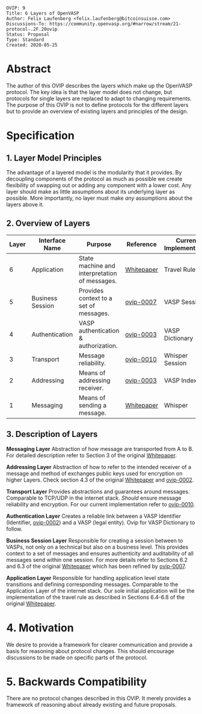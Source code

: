 ```pseudocode
OVIP: 9
Title: 6 Layers of OpenVASP
Author: Felix Laufenberg <felix.laufenberg@bitcoinsuisse.com>
Discussions-To: https://community.openvasp.org/#narrow/stream/21-protocol-.2F.20ovip
Status: Proposal
Type: Standard
Created: 2020-05-25
```
# Abstract

The author of this OVIP describes the layers which make up the OpenVASP protocol. The key idea is that the layer model does not change, but protocols for single layers are replaced to adapt to changing requirements. The purpose of this OVIP is not to define protocols for the different layers but to provide an overview of existing layers and principles of the design.  

# Specification

## 1. Layer Model Principles

The advantage of a layered model is the modularity that it provides. By decoupling components of the protocol as much as possible we create flexibility of swapping out or adding any component with a lower cost. Any layer should make as little assumptions about its underlying layer as possible. More importantly, no layer must make *any* assumptions about the layers above it.

## 2. Overview of Layers

| Layer | Interface Name   | Purpose                                       | Reference                                                    | Current Implementation |
| ----- | ---------------- | --------------------------------------------- | ------------------------------------------------------------ | ---------------------- |
| 6     | Application      | State machine and interpretation of messages. | [Whitepaper](https://www.openvasp.org/wp-content/uploads/2019/11/OpenVasp_Whitepaper.pdf?cache=1) | Travel Rule            |
| 5     | Business Session | Provides context to a set of messages.        | [ovip-0007](https://github.com/OpenVASP/ovips/blob/master/ovip-0007.md)                                                | VASP Session           |
| 4     | Authentication   | VASP authentication & authorization.          | [ovip-0003](https://github.com/OpenVASP/ovips/blob/master/ovip-0003.md) | VASP Dictionary     |
| 3     | Transport        | Message reliability.                          | [ovip-0010](https://github.com/OpenVASP/ovips/blob/master/ovip-0010.md)                                                | Whisper Session        |
| 2     | Addressing       | Means of addressing receiver.                 | [ovip-0003](https://github.com/OpenVASP/ovips/blob/master/ovip-0003.md) | VASP Index             |
| 1     | Messaging        | Means of sending a message.                   | [Whitepaper](https://www.openvasp.org/wp-content/uploads/2019/11/OpenVasp_Whitepaper.pdf?cache=1) | Whisper                |

## 3. Description of Layers

**Messaging Layer**
Abstraction of how message are transported from A to B. For detailed description refer to Section 3 of the original [Whitepaper](https://www.openvasp.org/wp-content/uploads/2019/11/OpenVasp_Whitepaper.pdf?cache=1).

**Addressing Layer** 
Abstraction of how to refer to the intended receiver of a message and method of exchanges public keys used for encryption on higher Layers. Check section 4.3 of the original [Whitepaper](https://www.openvasp.org/wp-content/uploads/2019/11/OpenVasp_Whitepaper.pdf?cache=1) and [ovip-0002](https://github.com/OpenVASP/ovips/blob/master/ovip-0002.md#213-vasp-code).

**Transport Layer**
Provides abstractions and guarantees around messages. Comparable to TCP/UDP in the internet stack. *Should* ensure message reliability and encryption. For our current implementation refer to [ovip-0010](https://github.com/OpenVASP/ovips/blob/master/ovip-0010.md).

**Authentication Layer**
Creates a reliable link between a VASP Identifier (Identifier, [ovip-0002](https://github.com/OpenVASP/ovips/blob/master/ovip-0002.md)) and a VASP (legal entity). Ovip for VASP Dictionary to follow.

**Business Session Layer**
Responsible for creating a session between to VASPs, not only on a technical but also on a business level. This provides context to a set of messages and ensures authenticity and auditability of all messages send within one session. For more details refer to Sections 6.2 and 6.3 of the original  [Whitepaper](https://www.openvasp.org/wp-content/uploads/2019/11/OpenVasp_Whitepaper.pdf?cache=1) which has been refined by [ovip-0007](https://github.com/OpenVASP/ovips/blob/master/ovip-0007.md).

**Application Layer**
Responsible for handling application level state transitions and defining corresponding messages. Comparable to the Application Layer of the internet stack. Our sole initial application will be the implementation of the travel rule as described in Sections 6.4-6.8 of the original  [Whitepaper](https://www.openvasp.org/wp-content/uploads/2019/11/OpenVasp_Whitepaper.pdf?cache=1).

# 4. Motivation

We desire to provide a framework for clearer communication and provide a basis for reasoning about protocol changes. This should encourage discussions to be made on specific parts of the protocol.

# 5. Backwards Compatibility

There are no protocol changes described in this OVIP. It merely provides a framework of reasoning about already existing and future proposals.
